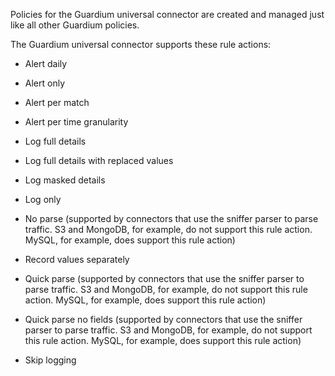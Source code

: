 Policies for the Guardium universal connector are created and managed just like all other Guardium policies.

The Guardium universal connector supports these rule actions:

* Alert daily

* Alert only

* Alert per match

* Alert per time granularity

* Log full details

* Log full details with replaced values

* Log masked details

 * Log only

 * No parse (supported by connectors that use the sniffer parser to parse traffic. S3 and MongoDB, for example, do not support this rule action. MySQL, for example, does support this rule action)

* Record values separately

* Quick parse (supported by connectors that use the sniffer parser to parse traffic. S3 and MongoDB, for example, do not support this rule action. MySQL, for example, does support this rule action)

* Quick parse no fields (supported by connectors that use the sniffer parser to parse traffic. S3 and MongoDB, for example, do not support this rule action. MySQL, for example, does support this rule action)

* Skip logging

